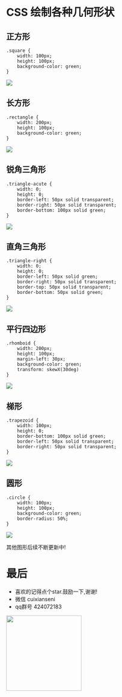 # CSS 绘制各种几何形状

## 正方形
```
.square {
    width: 100px;
    height: 100px;
    background-color: green;
}
```

<div align="left">
    <img src="https://jasonccj.oss-cn-beijing.aliyuncs.com/css-learning/polygon/square.png" />
</div>

## 长方形
```
.rectangle {
    width: 200px;
    height: 100px;
    background-color: green;
}
```
<div align="left">
    <img src="https://jasonccj.oss-cn-beijing.aliyuncs.com/css-learning/polygon/rectangle.png" />
</div>

## 锐角三角形
```
.triangle-acute {
    width: 0;
    height: 0;
    border-left: 50px solid transparent;
    border-right: 50px solid transparent;
    border-bottom: 100px solid green; 
}
```
<div align="left">
    <img src="https://jasonccj.oss-cn-beijing.aliyuncs.com/css-learning/polygon/triangle-acute.png" />
</div>

## 直角三角形
```
.triangle-right {
    width: 0;
    height: 0;
    border-left: 50px solid green;
    border-right: 50px solid transparent;
    border-top: 50px solid transparent;
    border-bottom: 50px solid green; 
}
```
<div align="left">
    <img src="https://jasonccj.oss-cn-beijing.aliyuncs.com/css-learning/polygon/triangle-right.png" />
</div>

## 平行四边形
```
.rhomboid {
    width: 200px;
    height: 100px;
    margin-left: 30px;
    background-color: green;
    transform: skewX(30deg)
}
```
<div align="left">
    <img src="https://jasonccj.oss-cn-beijing.aliyuncs.com/css-learning/polygon/rhomboid.png" />
</div>

## 梯形
```
.trapezoid {
    width: 100px;
    height: 0;
    border-bottom: 100px solid green;
    border-left: 50px solid transparent;
    border-right: 50px solid transparent;
}
```
<div align="left">
    <img src="https://jasonccj.oss-cn-beijing.aliyuncs.com/css-learning/polygon/trapezoid.png" />
</div>

## 圆形
```
.circle {
    width: 100px;
    height: 100px;
    background-color: green;
    border-radius: 50%;
}
```
<div align="left">
    <img src="https://jasonccj.oss-cn-beijing.aliyuncs.com/css-learning/polygon/circle.png" />
</div>

其他图形后续不断更新中!

# 最后
- 喜欢的记得点个star.鼓励一下,谢谢!
- 微信 cuixianseni
- qq群号 424072183

<div align="left">
    <img src="https://jason-1255999874.cos.ap-beijing.myqcloud.com/img/mpvue%2Cjava%2C%E5%B0%8F%E7%A8%8B%E5%BA%8F%E7%BE%A4%E8%81%8A%E4%BA%8C%E7%BB%B4%E7%A0%81.png" width="200px" />
</div>